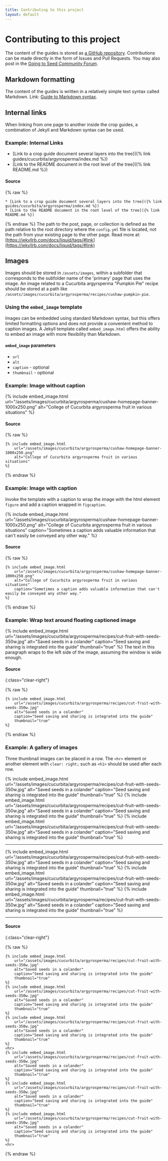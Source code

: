 ```yaml
---
title: Contributing to this project
layout: default
---
```


# Contributing to this project

The content of the guides is stored as [a GitHub repository](https://github.com/adaptation-gardening/crop-guides/). Contributions can be made directly in the form of Issues and Pull Requests. You may also post in the [Going to Seed Community Forum](https://goingtoseed.discourse.group/).

## Markdown formatting
The content of the guides is written in a relatively simple text syntax called Markdown. Link: [Guide to Markdown syntax](https://www.markdownguide.org/basic-syntax/).

## Internal links
When linking from one page to another inside the crop guides, a combination of Jekyll and Markdown syntax can be used.

### Example: Internal Links
* [Link to a crop guide document several layers into the tree]({% link guides/cucurbita/argyrosperma/index.md %})
* [Link to the README document in the root level of the tree]({% link README.md %})

#### Source
{% raw %}
```
* [Link to a crop guide document several layers into the tree]({% link guides/cucurbita/argyrosperma/index.md %})
* [Link to the README document in the root level of the tree]({% link README.md %})
```
{% endraw %}
The path to the post, page, or collection is defined as the path relative to the root directory where the `config.yml` file is located, not the path from your existing page to the other page. Read more at: [https://jekyllrb.com/docs/liquid/tags/#link](https://jekyllrb.com/docs/liquid/tags/#link)

## Images

Images should be stored in `/assets/images`, within a subfolder that corresponds to the subfolder name of the 'primary' page that uses the image. An image related to a Cucurbita argyrsperma "Pumpkin Pie" recipe should be stored at a path like `/assets/images/cucurbita/argyrosperma/recipes/cushaw-pumpkin-pie`.

### Using the `embed_image` template
Images can be embedded using standard Markdown syntax, but this offers limited formatting options and does not provide a convenient method to caption images. A Jekyll template called `embed_image.html` offers the ability to embed an image with more flexibility than Markdown.

#### `embed_image` parameters
 * `url`
 * `alt`
 * `caption` - optional
 * `thumbnail` - optional

### Example: Image without caption

{% include embed_image.html
    url="/assets/images/cucurbita/argyrosperma/cushaw-homepage-banner-1000x250.png"
    alt="College of Cucurbita argyrosperma fruit in various situations"
%}

#### Source
{% raw %}
```
{% include embed_image.html
    url="/assets/images/cucurbita/argyrosperma/cushaw-homepage-banner-1000x250.png"
    alt="College of Cucurbita argyrosperma fruit in various situations"
%}
```
{% endraw %}

### Example: Image with caption
Invoke the template with a caption to wrap the image with the html element `figure` and add a caption wrapped in `figcaption`.

{% include embed_image.html
    url="/assets/images/cucurbita/argyrosperma/cushaw-homepage-banner-1000x250.png"
    alt="College of Cucurbita argyrosperma fruit in various situations"
    caption="Sometimes a caption adds valuable information that can't easily be conveyed any other way."
%}

#### Source
{% raw %}
```
{% include embed_image.html
    url="/assets/images/cucurbita/argyrosperma/cushaw-homepage-banner-1000x250.png"
    alt="College of Cucurbita argyrosperma fruit in various situations"
    caption="Sometimes a caption adds valuable information that can't easily be conveyed any other way."
%}
```
{% endraw %}


### Example: Wrap text around floating captioned image

{% include embed_image.html
    url="/assets/images/cucurbita/argyrosperma/recipes/cut-fruit-with-seeds-350w.jpg"
    alt="Saved seeds in a colander"
    caption="Seed saving and sharing is integrated into the guide"
    thumbnail="true"
%}
The text in this paragraph wraps to the left side of the image, assuming the window is wide enough.

#### Source
{:class="clear-right"}

{% raw %}
```
{% include embed_image.html
    url="/assets/images/cucurbita/argyrosperma/recipes/cut-fruit-with-seeds-350w.jpg"
    alt="Saved seeds in a colander"
    caption="Seed saving and sharing is integrated into the guide"
    thumbnail="true"
%}
```
{% endraw %}

### Example: A gallery of images

Three thumbnail images can be placed in a row. The `<hr>` element or another element with `clear: right;` such as `<h1>` should be used after each row.

{% include embed_image.html
    url="/assets/images/cucurbita/argyrosperma/recipes/cut-fruit-with-seeds-350w.jpg"
    alt="Saved seeds in a colander"
    caption="Seed saving and sharing is integrated into the guide"
    thumbnail="true"
%}
{% include embed_image.html
    url="/assets/images/cucurbita/argyrosperma/recipes/cut-fruit-with-seeds-350w.jpg"
    alt="Saved seeds in a colander"
    caption="Seed saving and sharing is integrated into the guide"
    thumbnail="true"
%}
{% include embed_image.html
    url="/assets/images/cucurbita/argyrosperma/recipes/cut-fruit-with-seeds-350w.jpg"
    alt="Saved seeds in a colander"
    caption="Seed saving and sharing is integrated into the guide"
    thumbnail="true"
%}
<hr>
{% include embed_image.html
    url="/assets/images/cucurbita/argyrosperma/recipes/cut-fruit-with-seeds-350w.jpg"
    alt="Saved seeds in a colander"
    caption="Seed saving and sharing is integrated into the guide"
    thumbnail="true"
%}
{% include embed_image.html
    url="/assets/images/cucurbita/argyrosperma/recipes/cut-fruit-with-seeds-350w.jpg"
    alt="Saved seeds in a colander"
    caption="Seed saving and sharing is integrated into the guide"
    thumbnail="true"
%}
{% include embed_image.html
    url="/assets/images/cucurbita/argyrosperma/recipes/cut-fruit-with-seeds-350w.jpg"
    alt="Saved seeds in a colander"
    caption="Seed saving and sharing is integrated into the guide"
    thumbnail="true"
%}
<hr>

#### Source
{:class="clear-right"}

{% raw %}
```
{% include embed_image.html
    url="/assets/images/cucurbita/argyrosperma/recipes/cut-fruit-with-seeds-350w.jpg"
    alt="Saved seeds in a colander"
    caption="Seed saving and sharing is integrated into the guide"
    thumbnail="true"
%}
{% include embed_image.html
    url="/assets/images/cucurbita/argyrosperma/recipes/cut-fruit-with-seeds-350w.jpg"
    alt="Saved seeds in a colander"
    caption="Seed saving and sharing is integrated into the guide"
    thumbnail="true"
%}
{% include embed_image.html
    url="/assets/images/cucurbita/argyrosperma/recipes/cut-fruit-with-seeds-350w.jpg"
    alt="Saved seeds in a colander"
    caption="Seed saving and sharing is integrated into the guide"
    thumbnail="true"
%}
<hr>
{% include embed_image.html
    url="/assets/images/cucurbita/argyrosperma/recipes/cut-fruit-with-seeds-350w.jpg"
    alt="Saved seeds in a colander"
    caption="Seed saving and sharing is integrated into the guide"
    thumbnail="true"
%}
{% include embed_image.html
    url="/assets/images/cucurbita/argyrosperma/recipes/cut-fruit-with-seeds-350w.jpg"
    alt="Saved seeds in a colander"
    caption="Seed saving and sharing is integrated into the guide"
    thumbnail="true"
%}
{% include embed_image.html
    url="/assets/images/cucurbita/argyrosperma/recipes/cut-fruit-with-seeds-350w.jpg"
    alt="Saved seeds in a colander"
    caption="Seed saving and sharing is integrated into the guide"
    thumbnail="true"
%}
<hr>
```
{% endraw %}